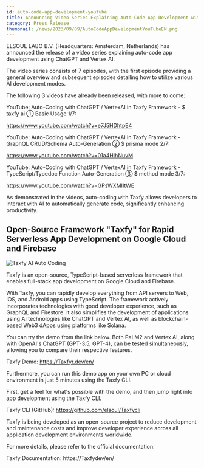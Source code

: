 ```yaml
---
id: auto-code-app-development-youtube
title: Announcing Video Series Explaining Auto-Code App Development with ChatGPT / Vertex AI
category: Press Release
thumbnail: /news/2023/09/09/AutoCodeAppDevelopmentYouTubeEN.png
---
```


ELSOUL LABO B.V. (Headquarters: Amsterdam, Netherlands) has announced the release of a video series explaining auto-code app development using ChatGPT and Vertex AI.

The video series consists of 7 episodes, with the first episode providing a general overview and subsequent episodes detailing how to utilize various AI development modes.

The following 3 videos have already been released, with more to come:

YouTube: Auto-Coding with ChatGPT / VertexAI in Taxfy Framework - $ taxfy ai ① Basic Usage 1/7:

https://www.youtube.com/watch?v=e7J5HDhtpE4

YouTube: Auto-Coding with ChatGPT / VertexAI in Taxfy Framework - GraphQL CRUD/Schema Auto-Generation ② $ prisma mode 2/7:

https://www.youtube.com/watch?v=01a4HIhNuvM

YouTube: Auto-Coding with ChatGPT / VertexAI in Taxfy Framework - TypeScript/Typedoc Function Auto-Generation ③ $ method mode 3/7:

https://www.youtube.com/watch?v=GPsWXMIItWE

As demonstrated in the videos, auto-coding with Taxfy allows developers to interact with AI to automatically generate code, significantly enhancing productivity.

## Open-Source Framework "Taxfy" for Rapid Serverless App Development on Google Cloud and Firebase

![Taxfy AI Auto Coding](/news/2023/09/09/TaxfyAIAutoCoding.jpg)

Taxfy is an open-source, TypeScript-based serverless framework that enables full-stack app development on Google Cloud and Firebase.

With Taxfy, you can rapidly develop everything from API servers to Web, iOS, and Android apps using TypeScript. The framework actively incorporates technologies with good developer experience, such as GraphQL and Firestore. It also simplifies the development of applications using AI technologies like ChatGPT and Vertex AI, as well as blockchain-based Web3 dApps using platforms like Solana.

You can try the demo from the link below. Both PaLM2 and Vertex AI, along with OpenAI's ChatGPT (GPT-3.5, GPT-4), can be tested simultaneously, allowing you to compare their respective features.

Taxfy Demo: https://Taxfyr.dev/en/

Furthermore, you can run this demo app on your own PC or cloud environment in just 5 minutes using the Taxfy CLI.

First, get a feel for what's possible with the demo, and then jump right into app development using the Taxfy CLI.

Taxfy CLI (GitHub): https://github.com/elsoul/Taxfycli

Taxfy is being developed as an open-source project to reduce development and maintenance costs and improve developer experience across all application development environments worldwide.

For more details, please refer to the official documentation.

Taxfy Documentation: https://Taxfydev/en/
